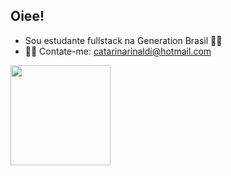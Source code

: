 <H2>Oiee!</H2>

- Sou estudante fullstack na Generation Brasil 🐱‍🚀
- 🐱‍💻 Contate-me: catarinarinaldi@hotmail.com


<div align="left">
  <a href="https://github.com/catarinaldi">
  <img height="160em" src="https://github-readme-stats.vercel.app/api?username=catarinaldi&show_icons=true&theme=dracula&include_all_commits=true&count_private=true"/>
</div>
  
  

